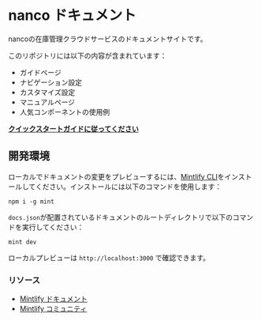 # nanco ドキュメント

nancoの在庫管理クラウドサービスのドキュメントサイトです。

このリポジトリには以下の内容が含まれています：

- ガイドページ
- ナビゲーション設定
- カスタマイズ設定
- マニュアルページ
- 人気コンポーネントの使用例

**[クイックスタートガイドに従ってください](/quickstart)**

## 開発環境

ローカルでドキュメントの変更をプレビューするには、[Mintlify CLI](https://www.npmjs.com/package/mint)をインストールしてください。インストールには以下のコマンドを使用します：

```
npm i -g mint
```

`docs.json`が配置されているドキュメントのルートディレクトリで以下のコマンドを実行してください：

```
mint dev
```

ローカルプレビューは `http://localhost:3000` で確認できます。

### リソース
- [Mintlify ドキュメント](https://mintlify.com/docs)
- [Mintlify コミュニティ](https://mintlify.com/community)
